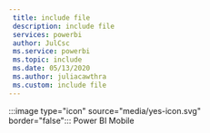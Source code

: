 ```yaml
---
 title: include file
 description: include file
 services: powerbi
 author: JulCsc
 ms.service: powerbi
 ms.topic: include
 ms.date: 05/13/2020
 ms.author: juliacawthra
 ms.custom: include file
---
```


:::image type="icon" source="media/yes-icon.svg" border="false":::&nbsp;Power&nbsp;BI&nbsp;Mobile